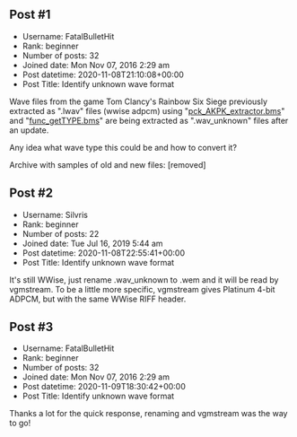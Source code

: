 ## Post #1
- Username: FatalBulletHit
- Rank: beginner
- Number of posts: 32
- Joined date: Mon Nov 07, 2016 2:29 am
- Post datetime: 2020-11-08T21:10:08+00:00
- Post Title: Identify unknown wave format

Wave files from the game Tom Clancy's Rainbow Six Siege previously extracted as ".lwav" files (wwise adpcm) using "[pck_AKPK_extractor.bms](https://forum.xentax.com/viewtopic.php?p=80192#p80192)" and "[func_getTYPE.bms](https://forum.xentax.com/viewtopic.php?f=13&p=69577#p69577)" are being extracted as ".wav_unknown" files after an update.

Any idea what wave type this could be and how to convert it?

Archive with samples of old and new files: [removed]
## Post #2
- Username: Silvris
- Rank: beginner
- Number of posts: 22
- Joined date: Tue Jul 16, 2019 5:44 am
- Post datetime: 2020-11-08T22:55:41+00:00
- Post Title: Identify unknown wave format

It's still WWise, just rename .wav_unknown to .wem and it will be read by vgmstream. To be a little more specific, vgmstream gives Platinum 4-bit ADPCM, but with the same WWise RIFF header.
## Post #3
- Username: FatalBulletHit
- Rank: beginner
- Number of posts: 32
- Joined date: Mon Nov 07, 2016 2:29 am
- Post datetime: 2020-11-09T18:30:42+00:00
- Post Title: Identify unknown wave format

Thanks a lot for the quick response, renaming and vgmstream was the way to go!
